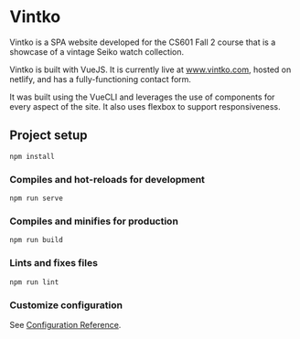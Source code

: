 # Vintko
Vintko is a SPA website developed for the CS601 Fall 2 course that is a showcase of a vintage Seiko watch collection.

Vintko is built with VueJS. It is currently live at www.vintko.com, hosted on netlify, and has a fully-functioning contact form.

It was built using the VueCLI and leverages the use of components for every aspect of the site. It also uses flexbox to support responsiveness.

## Project setup
```
npm install
```

### Compiles and hot-reloads for development
```
npm run serve
```

### Compiles and minifies for production
```
npm run build
```

### Lints and fixes files
```
npm run lint
```

### Customize configuration
See [Configuration Reference](https://cli.vuejs.org/config/).
